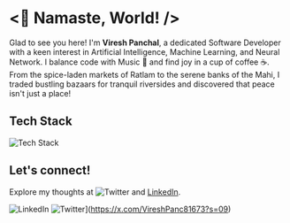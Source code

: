 # <👋 Namaste, World! /> 

Glad to see you here! I'm **Viresh Panchal**, a dedicated Software Developer with a keen interest in Artificial Intelligence, Machine Learning, and Neural Network. I balance code with Music 🎵 and find joy in a cup of coffee ☕. From the spice-laden markets of Ratlam to the serene banks of the Mahi, I traded bustling bazaars for tranquil riversides and discovered that peace isn't just a place!

## Tech Stack

![Tech Stack](https://skillicons.dev/icons?i=python,cpp,c,js,html,css,nodejs,mysql,mongodb,git)

## Let's connect!

Explore my thoughts at ![Twitter](https://x.com/VireshPanc81673?s=09) and [LinkedIn]([https://www.linkedin.com/in/viresh-panchal-3923a11b9]).

![LinkedIn]([https://www.linkedin.com/in/viresh-panchal-3923a11b9]) ![Twitter](https://img.shields.io/twitter/follow/vireshpanchal?style=social)](https://x.com/VireshPanc81673?s=09)
